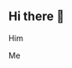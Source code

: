 ## Hi there 👋

<!--
**C4862/C4862** is a ✨ _special_ ✨ repository because its `README.md` (this file) appears on your GitHub profile.

Here 

- 🔭 I’m currently working on ...event
- 🌱 I’m currently learning ...code
- 👯 I’m looking to collaborate on ...ontology 
- 🤔 I’m looking for help with this 
- 💬 Ask me about your company 
- 📫 How to reach me: ...Rowbal.com@gmail.com 
- 😄 Pronouns: ...Grampa
- ⚡ Fun fact: ...Roman
-->Him 
Me

